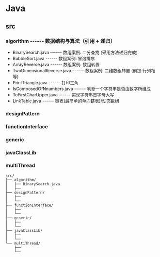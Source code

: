 # Java
## src
### algorithm ------ 数据结构与算法（引用 + 递归）
- BinarySearch.java ------ 数组案例: 二分查找 (采用方法递归完成)
- BubbleSort.java ------ 数组案例: 冒泡排序
- ArrayReverse.java ------ 数组案例: 数组转置
- TwoDimensionalReverse.java ------ 数组案例: 二维数组转置 (前提:行列相等)
- PrintTriangle.java ------ 打印三角
- IsComposedOfNnumbers.java ------ 判断一个字符串是否由数字所组成
- ToFirstCharUpper.java ------ 实现字符串首字母大写
- LinkTable.java ------ 链表(最简单的单向链表)/动态数组
### designPattern
### functionInterface
### generic
### javaClassLib
### multiThread

```
src/
├── algorithm/ 
│   ├── BinarySearch.java
│   ├── 
├── designPattern/
│   ├── 
│   └── 
├── functionInterface/
│   ├── 
│   └── 
├── generic/
│   ├── 
│   └── 
├── javaClassLib/
│   ├── 
│   └── 
└── multiThread/
    ├── 
    └── 

```
